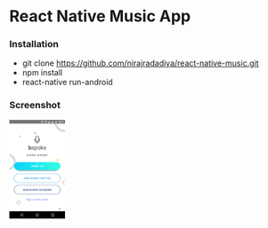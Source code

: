 # React Native Music App

### Installation

- git clone https://github.com/nirajradadiya/react-native-music.git
- npm install
- react-native run-android

### Screenshot

<img src="https://github.com/nirajradadiya/react-native-music/blob/master/screen/screen1.png" width="100"/>
